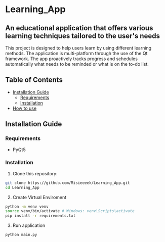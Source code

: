 # Learning_App

## An educational application that offers various learning techniques tailored to the user's needs

This project is designed to help users learn by using different learning methods. The application is multi-platform through the use of the Qt framework. The app proactively tracks progress and schedules automatically what needs to be reminded or what is on the to-do list.

## Table of Contents

- [Installation Guide](#installation-guide)
  - [Requirements](#requirements)
  - [Installation](#installation)
- [How to use](#how-to-use)

## Installation Guide

### Requirements

- PyQt5

### Installation

1. Clone this repository:

```bash
git clone https://github.com/Misieeeek/Learning_App.git
cd Learning_App
```

2. Create Virtual Enviroment

```bash
python -m venv venv
source venv/bin/activate # Windows: venv\Scripts\activate
pip install -r requirements.txt
```

3. Run application

```bash
python main.py
```
